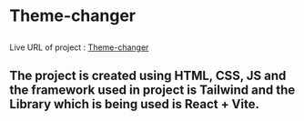 # Theme-changer
##
Live URL of project : [Theme-changer](https://axushhh-theme-switcher.netlify.app/)
##
## The project is created using HTML, CSS, JS and the framework used in project is Tailwind and the Library which is being used is React + Vite. ##
